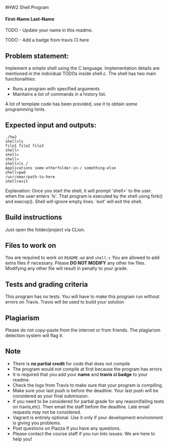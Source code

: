 #HW2 Shell Program
#### First-Name Last-Name
TODO - Update your name in this readme.

TODO - Add a badge from travis CI here

## Problem statement:

Implement a simple shell using the C language. Implementation details are mentioned in the individual TODOs inside shell.c. The shell has two main functionalities:

* Runs a program with specified arguments
* Maintains a list of commands in a history list.

A lot of template code has been provided, use it to obtain some programming hints.

## Expected input and outputs:
```
./hw2
shell>ls
file1 file2 file3
shell>
shell>
shell>
shell>ls /
Applications some-otherfolder-in-/ something-else
shell>pwd
/usr/omar/path-to-here
shell>exit

```
Explanation:
Once you start the shell, it will prompt 'shell>' to the user. when the user enters 'ls'. That program is executed by the shell using fork() and execvp(). Shell will ignore empty lines. 'exit' will exit the shell.

## Build instructions
Just open the folder/project via CLion.

## Files to work on
You are required to work on `README.md` and `shell.c`
You are allowed to add extra files if necessary. Please **DO NOT MODIFY** any other hw files. Modifying any other file will result in penalty to your grade.

## Tests and grading criteria
This program has no tests. You will have to make this program run without errors on Travis. Travis will be used to build your solution

## Plagiarism
Please do not copy-paste from the internet or from friends. The plagiarism detection system will flag it.

## Note
* There is **no partial credit** for code that does not compile
* The program would not compile at first because the program has errors
* It is required that you add your **name** and **travis ci badge** to your readme.
* Check the logs from Travis to make sure that your program is compiling.
* Make sure your last push is before the deadline. Your last push will be considered as your final submission.
* If you need to be considered for partial grade for any reason(failing tests on travis,etc). Then email the staff before the deadline. Late email requests may not be considered.
* Vagrant is entirely optional. Use it only if your development environment is giving you problems.
* Post questions on Piazza if you have any questions.
* Please contact the course staff if you run into issues. We are here to help you!